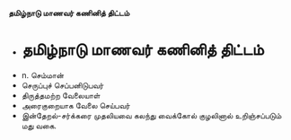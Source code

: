 **தமிழ்நாடு மாணவர் கணினித் திட்டம்**
- # தமிழ்நாடு மாணவர் கணினித் திட்டம்
- n. செம்மான்
- செருப்புச் செப்பனிடுபவர்
- திருத்தமற்ற வேலையாள்
- அரைகுறையாக வேலை செய்பவர்
- இன்தேறல்-சர்க்கரை முதலியவை கலந்து வைக்கோல் குழலினால் உறிஞ்சப்படும் மது வகை.

